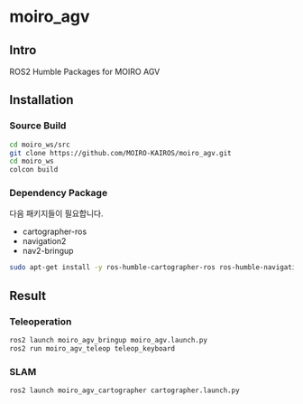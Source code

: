 # moiro_agv
## Intro
ROS2 Humble Packages for MOIRO AGV
## Installation
### Source Build
```sh
cd moiro_ws/src
git clone https://github.com/MOIRO-KAIROS/moiro_agv.git
cd moiro_ws
colcon build
```
### Dependency Package
다음 패키지들이 필요합니다.
- cartographer-ros
- navigation2
- nav2-bringup
```sh
sudo apt-get install -y ros-humble-cartographer-ros ros-humble-navigation2 ros-humble-nav2-bringup
```
## Result
### Teleoperation

```sh
ros2 launch moiro_agv_bringup moiro_agv.launch.py
ros2 run moiro_agv_teleop teleop_keyboard 
```
### SLAM

```sh
ros2 launch moiro_agv_cartographer cartographer.launch.py
```
